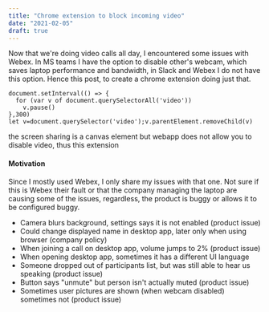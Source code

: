 ```yaml
---
title: "Chrome extension to block incoming video"
date: "2021-02-05"
draft: true
---
```



Now that we're doing video calls all day,
I encountered some issues with Webex.
In MS teams I have the option to disable other's webcam,
which saves laptop performance and bandwidth,
in Slack and Webex I do not have this option.
Hence this post, to create a chrome extension doing just that.

```
document.setInterval(() => {
  for (var v of document.querySelectorAll('video'))
    v.pause()
},300)
let v=document.querySelector('video');v.parentElement.removeChild(v)
```

the screen sharing is a canvas element
but webapp does not allow you to disable video, thus this extension


#### Motivation

Since I mostly used Webex, I only share my issues with that one.
Not sure if this is Webex their fault or that the company managing the laptop
are causing some of the issues, regardless, the product is buggy or allows it to be configured buggy.

- Camera blurs background, settings says it is not enabled (product issue)
- Could change displayed name in desktop app, later only when using browser (company policy)
- When joining a call on desktop app, volume jumps to 2% (product issue)
- When opening desktop app, sometimes it has a different UI language
- Someone dropped out of participants list, but was still able to hear us speaking (product issue)
- Button says "unmute" but person isn't actually muted (product issue)
- Sometimes user pictures are shown (when webcam disabled) sometimes not (product issue)


